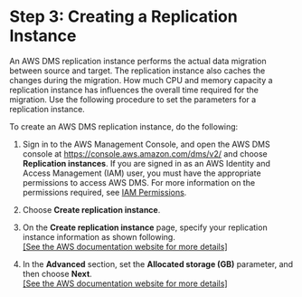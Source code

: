 # Step 3: Creating a Replication Instance<a name="chap-on-premoracle2aurora.steps.createreplicationinstance"></a>

An AWS DMS replication instance performs the actual data migration between source and target\. The replication instance also caches the changes during the migration\. How much CPU and memory capacity a replication instance has influences the overall time required for the migration\. Use the following procedure to set the parameters for a replication instance\.

To create an AWS DMS replication instance, do the following:

1. Sign in to the AWS Management Console, and open the AWS DMS console at [https://console\.aws\.amazon\.com/dms/v2/](https://console.aws.amazon.com/dms/v2/) and choose **Replication instances**\. If you are signed in as an AWS Identity and Access Management \(IAM\) user, you must have the appropriate permissions to access AWS DMS\. For more information on the permissions required, see [IAM Permissions](https://docs.aws.amazon.com/dms/latest/userguide/CHAP_Security.IAMPermissions.html)\.

1. Choose **Create replication instance**\.

1. On the **Create replication instance** page, specify your replication instance information as shown following\.    
[\[See the AWS documentation website for more details\]](http://docs.aws.amazon.com/dms/latest/sbs/chap-on-premoracle2aurora.steps.createreplicationinstance.html)

1. In the **Advanced** section, set the **Allocated storage \(GB\)** parameter, and then choose **Next**\.    
[\[See the AWS documentation website for more details\]](http://docs.aws.amazon.com/dms/latest/sbs/chap-on-premoracle2aurora.steps.createreplicationinstance.html)